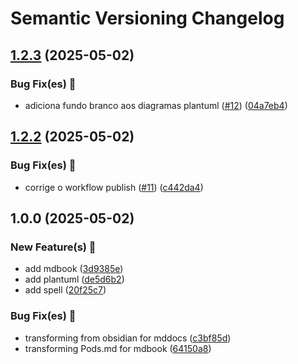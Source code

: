 # Semantic Versioning Changelog

## [1.2.3](https://github.com/fabioluciano/kubestronaut/compare/v1.2.2...v1.2.3) (2025-05-02)

### Bug Fix(es) 🐛️

* adiciona fundo branco aos diagramas plantuml ([#12](https://github.com/fabioluciano/kubestronaut/issues/12)) ([04a7eb4](https://github.com/fabioluciano/kubestronaut/commit/04a7eb4509614203dae959f115f676533d488f7f))

## [1.2.2](https://github.com/fabioluciano/kubestronaut/compare/v1.2.1...v1.2.2) (2025-05-02)

### Bug Fix(es) 🐛️

* corrige o workflow publish ([#11](https://github.com/fabioluciano/kubestronaut/issues/11)) ([c442da4](https://github.com/fabioluciano/kubestronaut/commit/c442da43245dac4e7861a7045f5fa5302e3c867a))

## 1.0.0 (2025-05-02)

### New Feature(s) 🚀

* add mdbook ([3d9385e](https://github.com/fabioluciano/kubestronaut/commit/3d9385e3bfad15ed95a19847bbb3cb68132d3e1f))
* add plantuml ([de5d6b2](https://github.com/fabioluciano/kubestronaut/commit/de5d6b2a7ee2faac2ba916f613c8bf35ee3f3871))
* add spell ([20f25c7](https://github.com/fabioluciano/kubestronaut/commit/20f25c7e9ad2b31dcaed0fb629798515f4768590))

### Bug Fix(es) 🐛️

* transforming from obsidian for mddocs ([c3bf85d](https://github.com/fabioluciano/kubestronaut/commit/c3bf85d2d8bc69f98296c43e0b54066097f57f1a))
* transforming Pods.md for mdbook ([64150a8](https://github.com/fabioluciano/kubestronaut/commit/64150a8da14cacd3691cd60180096a28f1fcd523))
